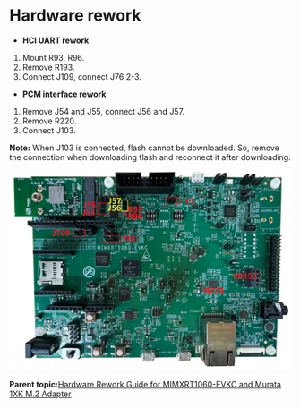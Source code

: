 # Hardware rework 

-   **HCI UART rework**

1.  Mount R93, R96.
2.  Remove R193.
3.  Connect J109, connect J76 2-3.

-   **PCM interface rework**

1.  Remove J54 and J55, connect J56 and J57.
2.  Remove R220.
3.  Connect J103.

**Note:** When J103 is connected, flash cannot be downloaded. So, remove the connection when downloading flash and reconnect it after downloading.

![](../images/RT1060EVKC.svg "MIMXRT1060-EVKC")

**Parent topic:**[Hardware Rework Guide for MIMXRT1060-EVKC and Murata 1XK M.2 Adapter](../topics/RT1060EVKC_Murata_1XKM2.md)

